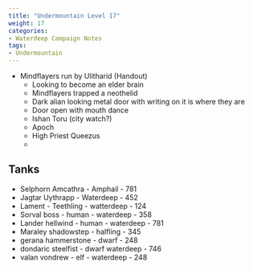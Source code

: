 ```yaml
---
title: "Undermountain Level 17"
weight: 17
categories:
- Waterdeep Campaign Notes
tags:
- Undermountain
---
```

- Mindflayers run by Ulitharid (Handout)
  - Looking to become an elder brain
  - Mindflayers trapped a neothelid
  - Dark alian looking metal door with writing on it is where they are
  - Door open with mouth dance
  - Ishan Toru (city watch?)
  - Apoch
  - High Priest Queezus
  -

## Tanks
- Selphorn Amcathra - Amphail - 781
- Jagtar Uythrapp - Waterdeep - 452
- Lament - Teethling - watterdeep - 124
- Sorval boss - human - waterdeep - 358
- Lander hellwind - human - waterdeep - 781
- Maraley shadowstep - halfling - 345
- gerana hammerstone - dwarf - 248
- dondaric steelfist - dwarf waterdeep - 746
- valan vondrew - elf - waterdeep - 248
